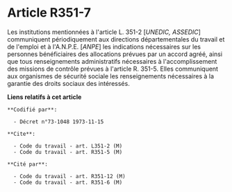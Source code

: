 # Article R351-7

Les institutions mentionnées à l'article L. 351-2 [*UNEDIC, ASSEDIC*] communiquent périodiquement aux directions
départementales du travail et de l'emploi et à l'A.N.P.E. [*ANPE*] les indications nécessaires sur les personnes
bénéficiaires des allocations prévues par un accord agréé, ainsi que tous renseignements administratifs nécessaires à
l'accomplissement des missions de contrôle prévues à l'article R. 351-5. Elles communiquent aux organismes de sécurité
sociale les renseignements nécessaires à la garantie des droits sociaux des intéressés.

**Liens relatifs à cet article**

	**Codifié par**:

	  - Décret n°73-1048 1973-11-15

	**Cite**:

	  - Code du travail - art. L351-2 (M)
	  - Code du travail - art. R351-5 (M)

	**Cité par**:

	  - Code du travail - art. R351-12 (M)
	  - Code du travail - art. R351-6 (M)
